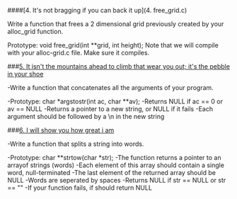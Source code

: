 ####[4. It's not bragging if you can back it up](4. free_grid.c)

Write a function that frees a 2 dimensional grid previously created by your alloc_grid function.

Prototype: void free_grid(int **grid, int height);
Note that we will compile with your alloc-grid.c file. Make sure it compiles.

###[5. It isn't the mountains ahead to climb that wear you out; it's the pebble in your shoe](100-argstostr.c)

-Write a function that concatenates all the arguments of your program.

-Prototype: char *argstostr(int ac, char **av);
-Returns NULL if ac == 0 or av == NULL
-Returns a pointer to a new string, or NULL if it fails
-Each argument should be followed by a \n in the new string

###[6. I will show you how great i am](101-strtow.c)

-Write a function that splits a string into words.

-Prototype: char **strtow(char *str);
-The function returns a pointer to an arrayof strings (words)
-Each element of this array should contain a single word, null-terminated
-The last element of the returned array should be NULL
-Words are seperated by spaces
-Returns NULL if str == NULL or str == ""
-If your function fails, if should return NULL

